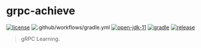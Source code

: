 # grpc-achieve

[![license](https://img.shields.io/badge/license-MIT-green.svg?style=flat&logo=github)](https://www.mit-license.org/)
![.github/workflows/gradle.yml](https://github.com/aaric/grpc-achieve/workflows/.github/workflows/gradle.yml/badge.svg)
[![open-jdk-11](https://img.shields.io/badge/openjdk-11-brightgreen.svg?style=flat&logo=java)](http://openjdk.java.net)
[![gradle](https://img.shields.io/badge/gradle-5.6.2-brightgreen.svg?style=flat&logo=gradle)](https://gradle.org)
[![release](https://img.shields.io/badge/release-0.1.0-blue.svg)](https://github.com/aaric/grpc-achieve/releases)

> gRPC Learning.
